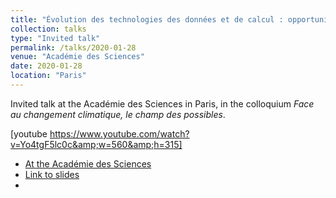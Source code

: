 ```yaml
---
title: "Évolution des technologies des données et de calcul : opportunités et défis pour la simulation et l’analyse du système Terre"
collection: talks
type: "Invited talk"
permalink: /talks/2020-01-28
venue: "Académie des Sciences"
date: 2020-01-28
location: "Paris"
---
```


Invited talk at the Académie des Sciences in Paris, in the colloquium _Face au changement climatique, le champ des possibles_.

[youtube https://www.youtube.com/watch?v=Yo4tgF5lc0c&amp;w=560&amp;h=315]

* [At the Académie des Sciences](https://public.weconext.eu/academie-sciences/2020-01-28-s2/video_id_010/index.html)
* [Link to slides](https://www.academie-sciences.fr/pdf/conf/climat2020/Balaji_Venkatramani.pdf)
* 



